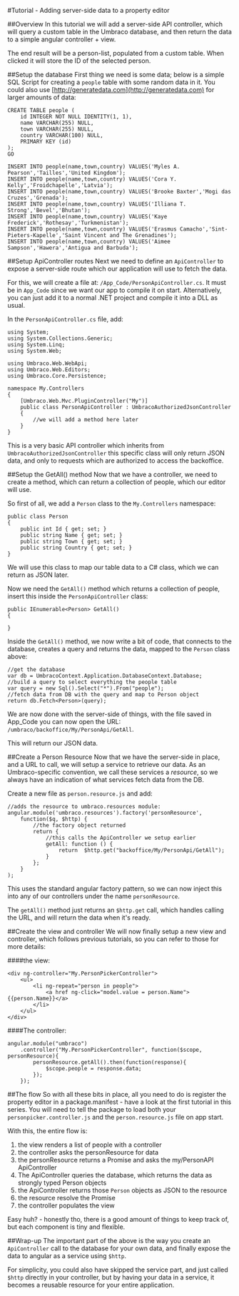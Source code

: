 #Tutorial - Adding server-side data to a property editor

##Overview
In this tutorial we will add a server-side API controller, which will query a custom table in the Umbraco database, and then return the data to a simple angular controller + view.

The end result will be a person-list, populated from a custom table. When clicked it will store the ID of the selected person.

##Setup the database
First thing we need is some data; below is a simple SQL Script for creating a `people` table with some random data in it. You could also use [http://generatedata.com](http://generatedata.com) for larger amounts of data:

	CREATE TABLE people (
	    id INTEGER NOT NULL IDENTITY(1, 1),
	    name VARCHAR(255) NULL,
	    town VARCHAR(255) NULL,
	    country VARCHAR(100) NULL,
	    PRIMARY KEY (id)
	);
	GO

	INSERT INTO people(name,town,country) VALUES('Myles A. Pearson','Tailles','United Kingdom');
	INSERT INTO people(name,town,country) VALUES('Cora Y. Kelly','Froidchapelle','Latvia');
	INSERT INTO people(name,town,country) VALUES('Brooke Baxter','Mogi das Cruzes','Grenada');
	INSERT INTO people(name,town,country) VALUES('Illiana T. Strong','Bevel','Bhutan');
	INSERT INTO people(name,town,country) VALUES('Kaye Frederick','Rothesay','Turkmenistan');
	INSERT INTO people(name,town,country) VALUES('Erasmus Camacho','Sint-Pieters-Kapelle','Saint Vincent and The Grenadines');
	INSERT INTO people(name,town,country) VALUES('Aimee Sampson','Hawera','Antigua and Barbuda');


##Setup ApiController routes
Next we need to define an `ApiController` to expose a server-side route which our application will use to fetch the data.

For this, we will create a file at: `/App_Code/PersonApiController.cs`. It must be in `App_Code` since we want our app to compile it on start. Alternatively, you can just add it to a normal .NET project and compile it into a DLL as usual.

In the `PersonApiController.cs` file, add: 

	using System;
	using System.Collections.Generic;
	using System.Linq;
	using System.Web;

	using Umbraco.Web.WebApi;
	using Umbraco.Web.Editors;
	using Umbraco.Core.Persistence;

	namespace My.Controllers
	{
	    [Umbraco.Web.Mvc.PluginController("My")]
	    public class PersonApiController : UmbracoAuthorizedJsonController
	    {
	        //we will add a method here later
	    }
	}

This is a very basic API controller which inherits from `UmbracoAuthorizedJsonController` this specific class will only return JSON data, and only to requests which are authorized to access the backoffice.

##Setup the GetAll() method
Now that we have a controller, we need to create a method, which can return a collection of people, which our editor will use. 

So first of all, we add a `Person` class to the `My.Controllers` namespace:

	public class Person
	{
	    public int Id { get; set; }
	    public string Name { get; set; }
	    public string Town { get; set; }
	    public string Country { get; set; }
	}

We will use this class to map our table data to a C# class, which we can return as JSON later. 

Now we need the `GetAll()` method which returns a collection of people, insert this inside the `PersonApiController` class:

	public IEnumerable<Person> GetAll()
	{
		
	}

Inside the `GetAll()` method, we now write a bit of code, that connects to the database, creates a query and returns the data, mapped to the `Person` class above: 

	//get the database
	var db = UmbracoContext.Application.DatabaseContext.Database;
	//build a query to select everything the people table
	var query = new Sql().Select("*").From("people");
	//fetch data from DB with the query and map to Person object
	return db.Fetch<Person>(query);

We are now done with the server-side of things, with the file saved in App_Code you can now open the URL: `/umbraco/backoffice/My/PersonApi/GetAll`.

This will return our JSON data.

##Create a Person Resource 
Now that we have the server-side in place, and a URL to call, we will setup a service to retrieve our data. As an Umbraco-specific convention, we call these services a *resource*, so we always have an indication of what services fetch data from the DB.

Create a new file as `person.resource.js` and add: 

	//adds the resource to umbraco.resources module:
	angular.module('umbraco.resources').factory('personResource', 
		function($q, $http) {
		    //the factory object returned
		    return {
		        //this calls the ApiController we setup earlier
		        getAll: function () {
		            return  $http.get("backoffice/My/PersonApi/GetAll");
		        }
		    };
		}
	); 

This uses the standard angular factory pattern, so we can now inject this into any of our controllers under the name `personResource`.

The `getAll()` method just returns an `$http.get` call, which handles calling the URL, and will return the data when it's ready.

##Create the view and controller
We will now finally setup a new view and controller, which follows previous tutorials, so you can refer to those for more details: 

####the view:

	<div ng-controller="My.PersonPickerController">
		<ul>
			<li ng-repeat="person in people">
				<a href ng-click="model.value = person.Name">{{person.Name}}</a>
			</li>
		</ul>
	</div>

####The controller:
	
	angular.module("umbraco")
		.controller("My.PersonPickerController", function($scope, personResource){
			personResource.getAll().then(function(response){
				$scope.people = response.data;
			});
		});

##The flow
So with all these bits in place, all you need to do is register the property editor in a package.manifest - have a look at the first tutorial in this series. You will need to tell the package to load both your `personpicker.controller.js` and the `person.resource.js` file on app start.

With this, the entire flow is: 

1. the view renders a list of people with a controller
2. the controller asks the personResource for data
3. the personResource returns a Promise and asks the my/PersonAPI ApiController
4. The ApiController queries the database, which returns the data as strongly typed Person objects
5. the ApiController returns those `Person` objects as JSON to the resource
6. the resource resolve the Promise
7. the controller populates the view

Easy huh? - honestly tho, there is a good amount of things to keep track of, but each component is tiny and flexible. 

##Wrap-up
The important part of the above is the way you create an `ApiController` call to the database for your own data, and finally expose the data to angular as a service using `$http`.

For simplicity, you could also have skipped the service part, and just called `$http` directly in your controller, but by having your data in a service, it becomes a reusable resource for your entire application.

